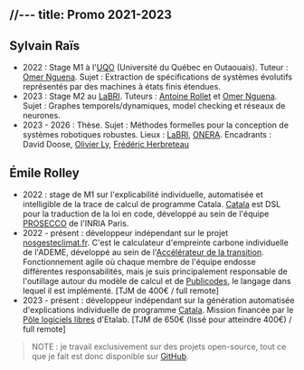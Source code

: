 //---
title: Promo 2021-2023
---

## Sylvain Raïs

* 2022 : Stage M1 à l'[UQO](https://uqo.ca/) (Université du Québec en Outaouais). Tuteur : [Omer Nguena](https://uqo.ca/profil/ngueom01). Sujet : Extraction de spécifications de systèmes évolutifs représentés par des machines à états finis étendues.
* 2023 : Stage M2 au [LaBRI](https://www.labri.fr/). Tuteurs : [Antoine Rollet](https://www.labri.fr/perso/rollet/) et [Omer Nguena](https://uqo.ca/profil/ngueom01). Sujet : Graphes temporels/dynamiques, model checking et réseaux de neurones.
* 2023 - 2026 : Thèse. Sujet : Méthodes formelles pour la conception de systèmes robotiques robustes. Lieux : [LaBRI](https://www.labri.fr/), [ONERA](https://www.onera.fr/fr). Encadrants : David Doose, [Olivier Ly](https://www.labri.fr/perso/ly/), [Frédéric Herbreteau](https://www.labri.fr/perso/herbrete/)

## Émile Rolley

- 2022 : stage de M1 sur l'explicabilité individuelle, automatisée et intelligible de la trace de calcul de programme Catala. [Catala](https://catala-lang.org/) est DSL pour la traduction de la loi en code, développé au sein de l'équipe [PROSECCO](https://team.inria.fr/prosecco/) de l'INRIA Paris. 
- 2022 - présent : développeur indépendant sur le projet [nosgesteclimat.fr](https://nosgestesclimat.fr). C'est le calculateur d'empreinte carbone individuelle de l'ADEME, développé au sein de l'[Accélérateur de la transition](https://beta.gouv.fr/startups/?incubateur=ademe). Fonctionnement agile où chaque membre de l'équipe endosse différentes responsabilités, mais je suis principalement responsable de l'outillage autour du modèle de calcul et de [Publicodes](https://publi.codes/), le langage dans lequel il est implémenté. [TJM de 400€ / full remote]
- 2023 - présent : développeur indépendant sur la génération automatisée d'explications individuelle de programme [Catala](https://catala-lang.org/). Mission financée par le [Pôle logiciels libres](https://www.etalab.gouv.fr/accompagnement-logiciels-libres/) d'Etalab. [TJM de 650€ (lissé pour atteindre 400€) / full remote]

> NOTE : je travail exclusivement sur des projets open-source, tout ce que je fait est donc disponible sur [GitHub](https://github.com/EmileRolley).
